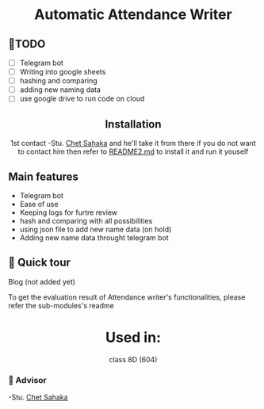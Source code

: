 <div align="center">

# Automatic Attendance Writer

<div align="left">

## 🎯TODO

- [ ] Telegram bot
- [ ] Writing into google sheets
- [ ] hashing and comparing
- [ ] adding new naming data
- [ ] use google drive to run code on cloud

<div align="center">

## Installation

1st contact -Stu. [Chet Sahaka](https://t.me/stack_overflow_copy_and_paste_py) and he'll take it from there
if you do not want to contact him then refer to [README2.md](README2.md) to install it and run it youself

<div align="left">

## Main features

 - Telegram bot
 - Ease of use
 - Keeping logs for furtre review
 - hash and comparing with all possibilities
 - using json file to add new name data (on hold)
 - Adding new name data throught telegram bot

## 🏹 Quick tour

Blog (not added yet)

To get the evaluation result of Attendance writer's functionalities, please refer the sub-modules's readme

<div align="center">

# Used in:

class 8D (604)

<div align="left">

### 📜 Advisor

-Stu. [Chet Sahaka](https://t.me/stack_overflow_copy_and_paste_py)

[def]: README2.md